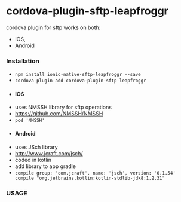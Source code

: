 # cordova-plugin-sftp-leapfroggr
cordova plugin for sftp 
works on both:
* IOS,
* Android

### Installation
* `npm install ionic-native-sftp-leapfroggr --save`
* `cordova plugin add cordova-plugin-sftp-leapfroggr`

- #### IOS
* uses NMSSH library for sftp operations
* https://github.com/NMSSH/NMSSH
* `pod 'NMSSH'`

- #### Android
* uses JSch library
* http://www.jcraft.com/jsch/
* coded in kotlin
* add library to app gradle
* ``compile group: 'com.jcraft', name: 'jsch', version: '0.1.54'
    compile "org.jetbrains.kotlin:kotlin-stdlib-jdk8:1.2.31"``

### USAGE
